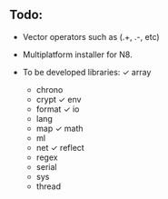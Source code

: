 Todo:
---

- Vector operators such as (.+, .-, etc)
- Multiplatform installer for N8.

- To be developed libraries:
    ✓ array
    * chrono
    * crypt
    ✓ env
    * format
    ✓ io
    * lang
    * map
    ✓ math
    * ml
    * net
    ✓ reflect
    * regex
    * serial
    * sys
    * thread
